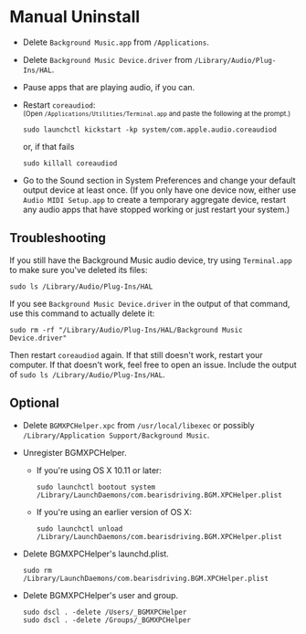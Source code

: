 <!-- vim: set tw=120: -->

# Manual Uninstall

- Delete `Background Music.app` from `/Applications`.
- Delete `Background Music Device.driver` from `/Library/Audio/Plug-Ins/HAL`.
- Pause apps that are playing audio, if you can.
- Restart `coreaudiod`:<br>
  <sup>(Open `/Applications/Utilities/Terminal.app` and paste the following at the prompt.)</sup>

  ```shell
  sudo launchctl kickstart -kp system/com.apple.audio.coreaudiod
  ```
  or, if that fails

  ```shell
  sudo killall coreaudiod
  ```
- Go to the Sound section in System Preferences and change your default output device at least once. (If you only have
  one device now, either use `Audio MIDI Setup.app` to create a temporary aggregate device, restart any audio apps that
  have stopped working or just restart your system.)
  
## Troubleshooting

If you still have the Background Music audio device, try using `Terminal.app` to make sure you've deleted its files:

```shell
sudo ls /Library/Audio/Plug-Ins/HAL
```

If you see `Background Music Device.driver` in the output of that command, use this command to actually delete it:

```shell
sudo rm -rf "/Library/Audio/Plug-Ins/HAL/Background Music Device.driver"
```

Then restart `coreaudiod` again. If that still doesn't work, restart your computer. If that doesn't work, feel free to
open an issue. Include the output of `sudo ls /Library/Audio/Plug-Ins/HAL`.

## Optional

- Delete `BGMXPCHelper.xpc` from `/usr/local/libexec` or possibly `/Library/Application Support/Background Music`.
- Unregister BGMXPCHelper.
  - If you're using OS X 10.11 or later:

    ```shell
    sudo launchctl bootout system /Library/LaunchDaemons/com.bearisdriving.BGM.XPCHelper.plist
    ```
  - If you're using an earlier version of OS X:

    ```shell
    sudo launchctl unload /Library/LaunchDaemons/com.bearisdriving.BGM.XPCHelper.plist
    ```
- Delete BGMXPCHelper's launchd.plist.

  ```shell
  sudo rm /Library/LaunchDaemons/com.bearisdriving.BGM.XPCHelper.plist
  ```
- Delete BGMXPCHelper's user and group.

  ```shell
  sudo dscl . -delete /Users/_BGMXPCHelper
  sudo dscl . -delete /Groups/_BGMXPCHelper
  ```


